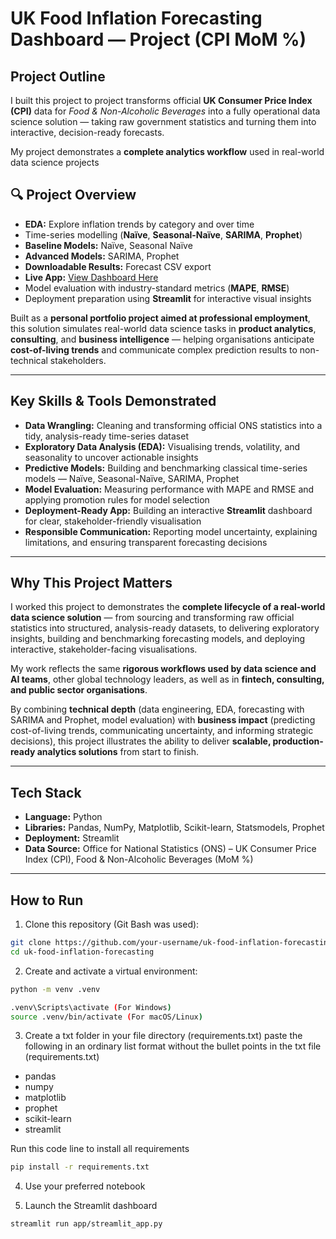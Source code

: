 # UK Food Inflation Forecasting Dashboard — Project (CPI MoM %)

## Project Outline

I built this project to project transforms official **UK Consumer Price Index (CPI)** data for *Food & Non-Alcoholic Beverages* into a fully operational data science solution — taking raw government statistics and turning them into interactive, decision-ready forecasts.

My project demonstrates a **complete analytics workflow** used in real-world data science projects

## 🔍 Project Overview
- **EDA:** Explore inflation trends by category and over time
- Time-series modelling (**Naïve**, **Seasonal-Naïve**, **SARIMA**, **Prophet**) 
- **Baseline Models:** Naïve, Seasonal Naïve
- **Advanced Models:** SARIMA, Prophet
- **Downloadable Results:** Forecast CSV export
- **Live App:** [View Dashboard Here](https://foodinflationprojectcpi.streamlit.app/)  
-  Model evaluation with industry-standard metrics (**MAPE**, **RMSE**)  
-  Deployment preparation using **Streamlit** for interactive visual insights  

Built as a **personal portfolio project aimed at professional employment**, this solution simulates real-world data science tasks in **product analytics**, **consulting**, and **business intelligence** — helping organisations anticipate **cost-of-living trends** and communicate complex prediction results to non-technical stakeholders.

---

##  Key Skills & Tools Demonstrated

- **Data Wrangling:** Cleaning and transforming official ONS statistics into a tidy, analysis-ready time-series dataset  
- **Exploratory Data Analysis (EDA):** Visualising trends, volatility, and seasonality to uncover actionable insights  
- **Predictive Models:** Building and benchmarking classical time-series models — Naïve, Seasonal-Naïve, SARIMA, Prophet  
- **Model Evaluation:** Measuring performance with MAPE and RMSE and applying promotion rules for model selection  
- **Deployment-Ready App:** Building an interactive **Streamlit** dashboard for clear, stakeholder-friendly visualisation  
- **Responsible Communication:** Reporting model uncertainty, explaining limitations, and ensuring transparent forecasting decisions

---

##  Why This Project Matters

I worked this project to demonstrates the **complete lifecycle of a real-world data science solution** — from sourcing and transforming raw official statistics into structured, analysis-ready datasets, to delivering exploratory insights, building and benchmarking forecasting models, and deploying interactive, stakeholder-facing visualisations.

My work reflects the same **rigorous workflows used by data science and AI teams**, other global technology leaders, as well as in **fintech, consulting, and public sector organisations**.

By combining **technical depth** (data engineering, EDA, forecasting with SARIMA and Prophet, model evaluation) with **business impact** (predicting cost-of-living trends, communicating uncertainty, and informing strategic decisions), this project illustrates the ability to deliver **scalable, production-ready analytics solutions** from start to finish.

---

##  Tech Stack

- **Language:** Python  
- **Libraries:** Pandas, NumPy, Matplotlib, Scikit-learn, Statsmodels, Prophet  
- **Deployment:** Streamlit
- **Data Source:** Office for National Statistics (ONS) – UK Consumer Price Index (CPI), Food & Non-Alcoholic Beverages (MoM %)

---

## How to Run

1. Clone this repository (Git Bash was used):

```bash
git clone https://github.com/your-username/uk-food-inflation-forecasting.git
cd uk-food-inflation-forecasting
```

2. Create and activate a virtual environment:

```bash
python -m venv .venv

.venv\Scripts\activate (For Windows)
source .venv/bin/activate (For macOS/Linux)
```

3. Create a txt folder in your file directory (requirements.txt)
paste the following in an ordinary list format without the bullet points in the txt file (requirements.txt)
- pandas
- numpy
- matplotlib
- prophet
- scikit-learn
- streamlit

Run this code line to install all requirements
```bash
pip install -r requirements.txt
```

4. Use your preferred notebook

   
5. Launch the Streamlit dashboard
```bash
streamlit run app/streamlit_app.py
```
